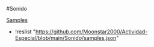 #Sonido

[Samples](samples.json)

 + !reslist "https://github.com/Moonstar2000/Actividad-Especial/blob/main/Sonido/samples.json"  
